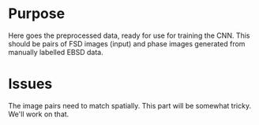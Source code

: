 # Purpose
Here goes the preprocessed data, ready for use for training the CNN. This should be pairs of FSD images (input) and phase images generated from manually labelled EBSD data. 
# Issues
The image pairs need to match spatially. This part will be somewhat tricky. We'll work on that.
